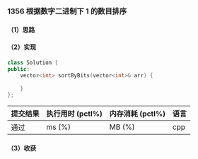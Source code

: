 ### 1356 根据数字二进制下 1 的数目排序

#### （1）思路

#### （2）实现

```cpp
class Solution {
public:
    vector<int> sortByBits(vector<int>& arr) {

    }
};
```

| 提交结果 | 执行用时 (pctl%) | 内存消耗 (pctl%) | 语言 |
|:---------|:-----------------|:-----------------|:-----|
| 通过     |  ms (%)   |  MB (%)  | cpp  |

#### （3）收获
